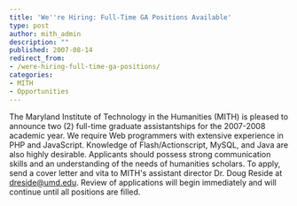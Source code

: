 ```yaml
---
title: 'We''re Hiring: Full-Time GA Positions Available'
type: post
author: mith_admin
description: ""
published: 2007-08-14
redirect_from: 
- /were-hiring-full-time-ga-positions/
categories:
- MITH
- Opportunities
---
```

The Maryland Institute of Technology in the Humanities (MITH) is pleased to announce two (2) full-time graduate assistantships for the 2007-2008 academic year. We require Web programmers with extensive experience in PHP and JavaScript. Knowledge of Flash/Actionscript, MySQL, and Java are also highly desirable. Applicants should possess strong communication skills and an understanding of the needs of humanities scholars. To apply, send a cover letter and vita to MITH's assistant director Dr. Doug Reside at dreside@umd.edu. Review of applications will begin immediately and will continue until all positions are filled.
